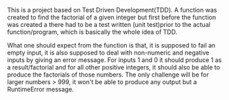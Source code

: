 This is a project based on Test Driven Development(TDD). A function was created to find the factorial of a given integer but first before the function was created a there had to be a test written (unit test)prior to the actual function/program, which is basically the whole idea of TDD.

What one should expect from the function is that, it is supposed to fail an empty input, it is also supposed to deal with non-numeric and negative inputs by giving an error message. For inputs 1 and 0 it should produce 1 as a result/factorial and for all other positive integers, it should also be able to produce the factorials of those numbers. The only challenge will be for larger numbers > 999, it won't be able to produce any output but a RuntimeError message.